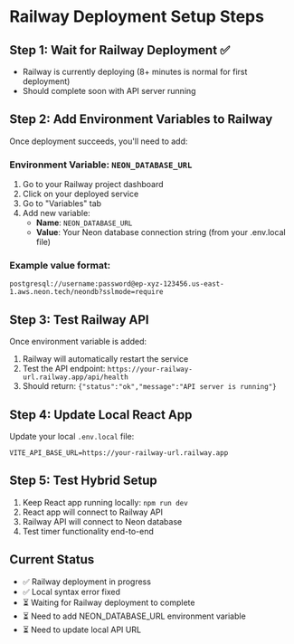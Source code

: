 # Railway Deployment Setup Steps

## Step 1: Wait for Railway Deployment ✅
- Railway is currently deploying (8+ minutes is normal for first deployment)
- Should complete soon with API server running

## Step 2: Add Environment Variables to Railway
Once deployment succeeds, you'll need to add:

### Environment Variable: `NEON_DATABASE_URL`
1. Go to your Railway project dashboard
2. Click on your deployed service
3. Go to "Variables" tab
4. Add new variable:
   - **Name**: `NEON_DATABASE_URL`
   - **Value**: Your Neon database connection string (from your .env.local file)

### Example value format:
```
postgresql://username:password@ep-xyz-123456.us-east-1.aws.neon.tech/neondb?sslmode=require
```

## Step 3: Test Railway API
Once environment variable is added:
1. Railway will automatically restart the service
2. Test the API endpoint: `https://your-railway-url.railway.app/api/health`
3. Should return: `{"status":"ok","message":"API server is running"}`

## Step 4: Update Local React App
Update your local `.env.local` file:
```
VITE_API_BASE_URL=https://your-railway-url.railway.app
```

## Step 5: Test Hybrid Setup
1. Keep React app running locally: `npm run dev`
2. React app will connect to Railway API
3. Railway API will connect to Neon database
4. Test timer functionality end-to-end

## Current Status
- ✅ Railway deployment in progress
- ✅ Local syntax error fixed
- ⏳ Waiting for Railway deployment to complete
- ⏳ Need to add NEON_DATABASE_URL environment variable
- ⏳ Need to update local API URL

